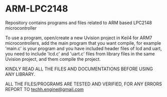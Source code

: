 # ARM-LPC2148
Repository contains programs and files related to ARM based LPC2148 microcontroller


To use a program, open/create a new Uvision project in Keil4 for ARM7 microcontrollers, add the main program that you want compile, for example 'main.c' is your program and you have included header files of lcd and uart, you need to include 'lcd.c' and 'uart.c' files from library files in the same Uvision project, and them compile the project.

KINDLY READ ALL THE FILES AND DOCUMENTATIONS BEFORE USING ANY LIBRARY.

ALL THE FILES/PROGRAMS ARE TESTED AND VERIFIED, 
FOR ANY ERRORS REPORT TO techh.engine@gmail.com
